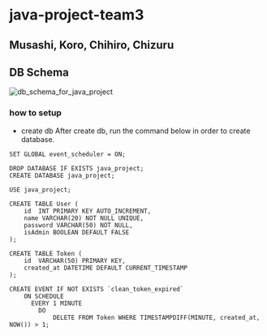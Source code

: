 # java-project-team3
## Musashi, Koro, Chihiro, Chizuru

## DB Schema
![db_schema_for_java_project](https://user-images.githubusercontent.com/14939662/89093735-c6e6c880-d371-11ea-84c6-fe9a42f0ccc3.jpg)

### how to setup
- create db
After create db, run the command below in order to create database.
```
SET GLOBAL event_scheduler = ON;

DROP DATABASE IF EXISTS java_project;
CREATE DATABASE java_project;

USE java_project;

CREATE TABLE User (
	id	INT PRIMARY KEY AUTO_INCREMENT,
    name VARCHAR(20) NOT NULL UNIQUE,
    password VARCHAR(50) NOT NULL,
    isAdmin BOOLEAN DEFAULT FALSE
);

CREATE TABLE Token (
	id	VARCHAR(50) PRIMARY KEY,
    created_at DATETIME DEFAULT CURRENT_TIMESTAMP
);

CREATE EVENT IF NOT EXISTS `clean_token_expired`
    ON SCHEDULE
      EVERY 1 MINUTE
        DO
			DELETE FROM Token WHERE TIMESTAMPDIFF(MINUTE, created_at, NOW()) > 1;
```
